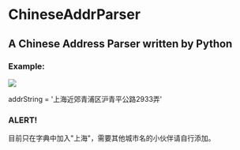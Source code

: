 
# ChineseAddrParser

## A Chinese Address Parser written by Python


### Example:

![](http://ww4.sinaimg.cn/large/901f9a6fjw1f19hknj5xbj20aa074q42.jpg)

addrString = '上海近郊青浦区沪青平公路2933弄'


### ALERT!
目前只在字典中加入"上海"，需要其他城市名的小伙伴请自行添加。

